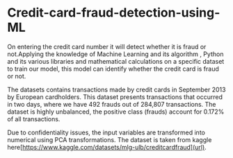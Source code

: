 # Credit-card-fraud-detection-using-ML
On entering the credit card number it will detect whether it is fraud or not.Applying the knowledge of Machine Learning and its algorithm , Python and its various libraries and mathematical calculations on a specific dataset to train our model, this model can identify whether the credit card is fraud or not.

The datasets contains transactions made by credit cards in September 2013 by European cardholders. This dataset presents transactions that occurred in two days, where we have 492 frauds out of 284,807 transactions. The dataset is highly unbalanced, the positive class (frauds) account for 0.172% of all transactions.

Due to confidentiality issues, the input variables are transformed into numerical using PCA transformations. The dataset is taken from kaggle here[https://www.kaggle.com/datasets/mlg-ulb/creditcardfraud](url).
